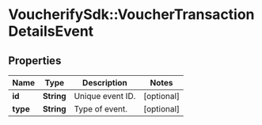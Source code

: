 # VoucherifySdk::VoucherTransactionDetailsEvent

## Properties

| Name | Type | Description | Notes |
| ---- | ---- | ----------- | ----- |
| **id** | **String** | Unique event ID. | [optional] |
| **type** | **String** | Type of event. | [optional] |

